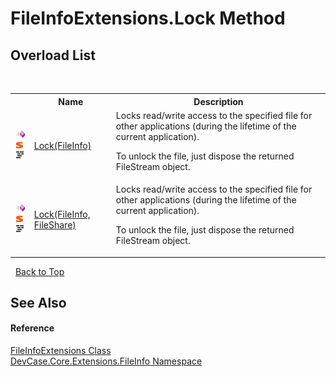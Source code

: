 # FileInfoExtensions.Lock Method 
 


## Overload List
&nbsp;<table><tr><th></th><th>Name</th><th>Description</th></tr><tr><td>![Public method](media/pubmethod.gif "Public method")![Static member](media/static.gif "Static member")![Code example](media/CodeExample.png "Code example")</td><td><a href="M_DevCase_Core_Extensions_FileInfo_FileInfoExtensions_Lock">Lock(FileInfo)</a></td><td>
Locks read/write access to the specified file for other applications (during the lifetime of the current application). 

 To unlock the file, just dispose the returned FileStream object.</td></tr><tr><td>![Public method](media/pubmethod.gif "Public method")![Static member](media/static.gif "Static member")![Code example](media/CodeExample.png "Code example")</td><td><a href="M_DevCase_Core_Extensions_FileInfo_FileInfoExtensions_Lock_1">Lock(FileInfo, FileShare)</a></td><td>
Locks read/write access to the specified file for other applications (during the lifetime of the current application). 

 To unlock the file, just dispose the returned FileStream object.</td></tr></table>&nbsp;
<a href="#fileinfoextensions.lock-method">Back to Top</a>

## See Also


#### Reference
<a href="T_DevCase_Core_Extensions_FileInfo_FileInfoExtensions">FileInfoExtensions Class</a><br /><a href="N_DevCase_Core_Extensions_FileInfo">DevCase.Core.Extensions.FileInfo Namespace</a><br />